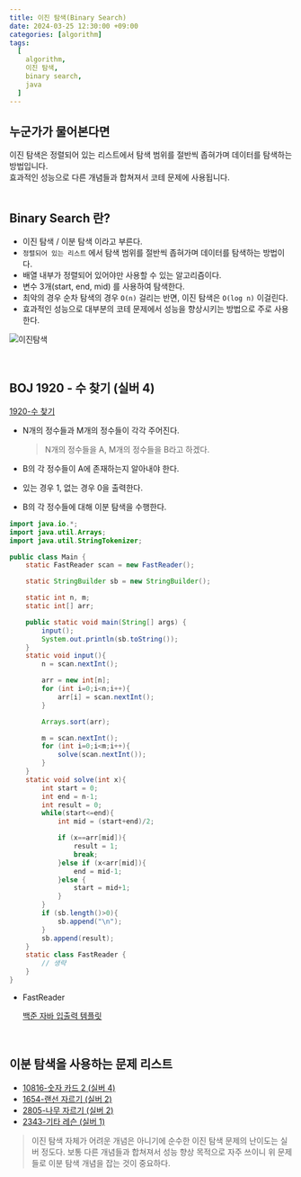 ```yaml
---
title: 이진 탐색(Binary Search)
date: 2024-03-25 12:30:00 +09:00
categories: [algorithm]
tags:
  [
    algorithm,
    이진 탐색,
    binary search,
    java
  ]
---
```


## 누군가가 물어본다면
<div class="spotlight1">
이진 탐색은 정렬되어 있는 리스트에서 탐색 범위를 절반씩 좁혀가며 데이터를 탐색하는 방법입니다.
<br>
효과적인 성능으로 다른 개념들과 합쳐져서 코테 문제에 사용됩니다.
</div>

<br>

## Binary Search 란?
- 이진 탐색 / 이분 탐색 이라고 부른다.
- `정렬되어 있는 리스트` 에서 탐색 범위를 절반씩 좁혀가며 데이터를 탐색하는 방법이다.
- 배열 내부가 정렬되어 있어야만 사용할 수 있는 알고리즘이다.
- 변수 3개(start, end, mid) 를 사용하여 탐색한다.
- 최악의 경우 순차 탐색의 경우 `O(n)` 걸리는 반면, 이진 탐색은 `O(log n)` 이걸린다.
- 효과적인 성능으로 대부분의 코테 문제에서 성능을 향상시키는 방법으로 주로 사용한다.

![이진탐색](https://blog.penjee.com/wp-content/uploads/2015/04/binary-and-linear-search-animations.gif)

<br>

## BOJ 1920 - 수 찾기 (실버 4)
[1920-수 찾기](https://www.acmicpc.net/problem/1920)

- N개의 정수들과 M개의 정수들이 각각 주어진다.
    > N개의 정수들을 A, M개의 정수들을 B라고 하겠다.
- B의 각 정수들이 A에 존재하는지 알아내야 한다.
- 있는 경우 1, 없는 경우 0을 출력한다.

- B의 각 정수들에 대해 이분 탐색을 수행한다.

```java
import java.io.*;
import java.util.Arrays;
import java.util.StringTokenizer;

public class Main {
    static FastReader scan = new FastReader();

    static StringBuilder sb = new StringBuilder();

    static int n, m;
    static int[] arr;

    public static void main(String[] args) {
        input();
        System.out.println(sb.toString());
    }
    static void input(){
        n = scan.nextInt();

        arr = new int[n];
        for (int i=0;i<n;i++){
            arr[i] = scan.nextInt();
        }

        Arrays.sort(arr);

        m = scan.nextInt();
        for (int i=0;i<m;i++){
            solve(scan.nextInt());
        }
    }
    static void solve(int x){
        int start = 0;
        int end = n-1;
        int result = 0;
        while(start<=end){
            int mid = (start+end)/2;

            if (x==arr[mid]){
                result = 1;
                break;
            }else if (x<arr[mid]){
                end = mid-1;
            }else {
                start = mid+1;
            }
        }
        if (sb.length()>0){
            sb.append("\n");
        }
        sb.append(result);
    }
    static class FastReader {
        // 생략
    }
}
```

- FastReader 

    [백준 자바 입출력 템플릿](https://ajroot5685.github.io/posts/%EB%B0%B1%EC%A4%80-%EC%9E%90%EB%B0%94-%EC%9E%85%EC%B6%9C%EB%A0%A5-%ED%85%9C%ED%94%8C%EB%A6%BF/)

<br>

## 이분 탐색을 사용하는 문제 리스트
- [10816-숫자 카드 2 (실버 4)](https://www.acmicpc.net/problem/10816)
- [1654-랜선 자르기 (실버 2)](https://www.acmicpc.net/problem/1654)
- [2805-나무 자르기 (실버 2)](https://www.acmicpc.net/problem/2805)
- [2343-기타 레슨 (실버 1)](https://www.acmicpc.net/problem/2343)

> 이진 탐색 자체가 어려운 개념은 아니기에 순수한 이진 탐색 문제의 난이도는 실버 정도다.
> 보통 다른 개념들과 합쳐져서 성능 향상 목적으로 자주 쓰이니 위 문제들로 이분 탐색 개념을 잡는 것이 중요하다.